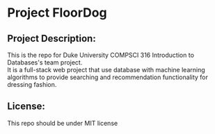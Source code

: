 # Project FloorDog
## Project Description: 
This is the repo for Duke University COMPSCI 316 Introduction to Databases's team project.
<br> It is a full-stack web project that use database with machine learning algorithms to provide searching and recommendation functionality for dressing fashion.
## License:
This repo should be under MIT license
